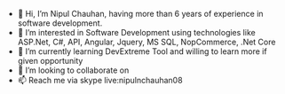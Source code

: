 - 👋 Hi, I’m Nipul Chauhan, having more than 6 years of experience in software development.
- 👀 I’m interested in Software Development using technologies like ASP.Net, C#, API, Angular, Jquery, MS SQL, NopCommerce, .Net Core
- 🌱 I’m currently learning DevExtreme Tool and willing to learn more if given opportunity
- 💞️ I’m looking to collaborate on 
- 📫 Reach me via skype live:nipulnchauhan08

<!---
Nipul-4Serve/Nipul-4Serve is a ✨ special ✨ repository because its `README.md` (this file) appears on your GitHub profile.
You can click the Preview link to take a look at your changes.
--->
